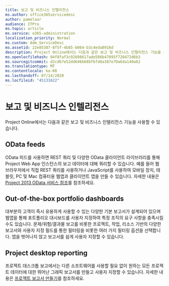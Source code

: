 ```yaml
---
title: 보고 및 비즈니스 인텔리전스
ms.author: office365servicedesc
author: pamelaar
audience: ITPro
ms.topic: article
ms.service: o365-administration
localization_priority: Normal
ms.custom: Adm_ServiceDesc
ms.assetid: 22e85387-8f5f-4b85-b064-b3c4eda8916d
description: Project Online에서는 다음과 같은 보고 및 비즈니스 인텔리전스 기능을 사용할 수 있습니다.
ms.openlocfilehash: 04f8faf3c92698617ade586b47095f720472d6b3
ms.sourcegitcommit: d2cd67e52dd646b68bfbfd8a387e70a6da140a62
ms.translationtype: MT
ms.contentlocale: ko-KR
ms.lasthandoff: 07/14/2020
ms.locfileid: "45131622"
---
```

# <a name="reporting-and-business-intelligence"></a>보고 및 비즈니스 인텔리전스

Project Online에서는 다음과 같은 보고 및 비즈니스 인텔리전스 기능을 사용할 수 있습니다.
  
## <a name="odata-feeds"></a>OData feeds

OData 피드를 사용하면 REST 쿼리 및 다양한 OData 클라이언트 라이브러리를 통해 Project Web App 인스턴스의 보고 데이터에 대해 쿼리할 수 있습니다. 예를 들어 웹 브라우저에서 직접 REST 쿼리를 사용하거나 JavaScript를 사용하여 모바일 장치, 태블릿, PC 및 Mac 컴퓨터용 웹앱과 클라이언트 앱을 만들 수 있습니다. 자세한 내용은 [Project 2013 OData 서비스 참조](https://go.microsoft.com/fwlink/?LinkID=823655&amp;clcid=0x409)를 참조하세요.
  
## <a name="out-of-the-box-portfolio-dashboards"></a>Out-of-the-box portfolio dashboards

대부분의 고객이 즉시 유용하게 사용할 수 있는 다양한 기본 보고서가 설계되어 있으며 웹앱을 통해 포트폴리오 대시보드를 사용자 지정하여 특정 조직의 요구 사항을 충족시킬 수도 있습니다. 문제/위험/결과물 보고를 비롯한 프로젝트, 작업, 리소스 기반의 다양한 보고서와 사용자 지정 필드를 통한 필터링을 비롯한 여러 가지 필터링 옵션을 선택합니다. 앱을 벗어나지 않고 보고서를 쉽게 사용자 지정할 수 있습니다. 
  
## <a name="project-desktop-reporting"></a>Project desktop reporting

프로젝트 데스크톱 보고에서는 다른 소프트웨어를 사용할 필요 없이 원하는 모든 프로젝트 데이터에 대한 뛰어난 그래픽 보고서를 만들고 사용자 지정할 수 있습니다. 자세한 내용은 [프로젝트 보고서 만들기](https://go.microsoft.com/fwlink/?LinkID=823657&amp;clcid=0x409)를 참조하세요.
  